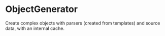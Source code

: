 # ObjectGenerator
Create complex objects with parsers (created from templates) and source data, with an internal cache.
